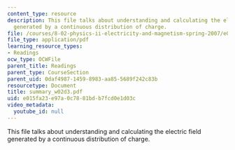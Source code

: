 ```yaml
---
content_type: resource
description: This file talks about understanding and calculating the electric field
  generated by a continuous distribution of charge.
file: /courses/8-02-physics-ii-electricity-and-magnetism-spring-2007/e015fa23e97a0c7881bdb7fcd0e1d03c_summary_w02d3.pdf
file_type: application/pdf
learning_resource_types:
- Readings
ocw_type: OCWFile
parent_title: Readings
parent_type: CourseSection
parent_uid: 0daf4987-1459-8983-aa85-5689f242c83b
resourcetype: Document
title: summary_w02d3.pdf
uid: e015fa23-e97a-0c78-81bd-b7fcd0e1d03c
video_metadata:
  youtube_id: null
---
```

This file talks about understanding and calculating the electric field generated by a continuous distribution of charge.


